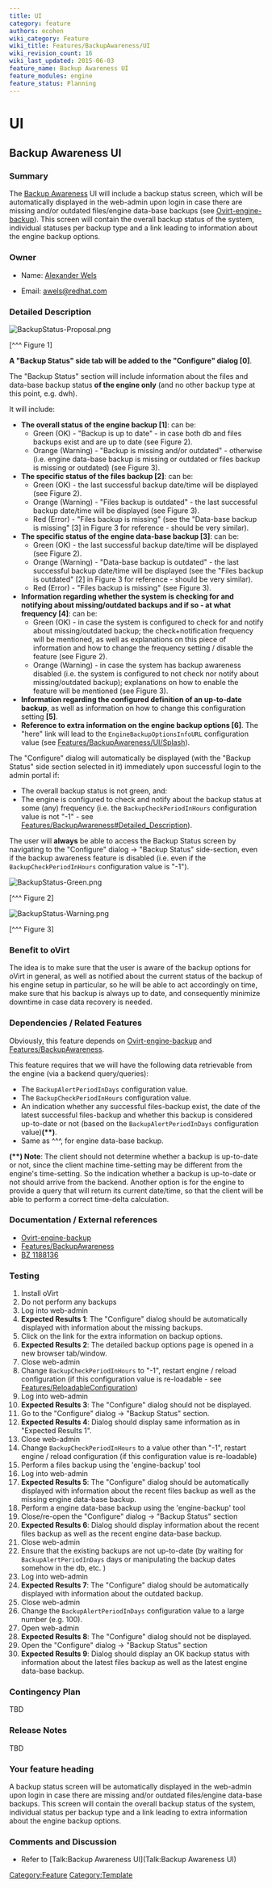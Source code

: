 ```yaml
---
title: UI
category: feature
authors: ecohen
wiki_category: Feature
wiki_title: Features/BackupAwareness/UI
wiki_revision_count: 16
wiki_last_updated: 2015-06-03
feature_name: Backup Awareness UI
feature_modules: engine
feature_status: Planning
---
```


# UI

## Backup Awareness UI

### Summary

The [Backup Awareness](Features/BackupAwareness) UI will include a backup status screen, which will be automatically displayed in the web-admin upon login in case there are missing and/or outdated files/engine data-base backups (see [Ovirt-engine-backup](Ovirt-engine-backup)). This screen will contain the overall backup status of the system, individual statuses per backup type and a link leading to information about the engine backup options.

### Owner

*   Name: [ Alexander Wels](User:Awels)

<!-- -->

*   Email: awels@redhat.com

### Detailed Description

![](BackupStatus-Proposal.png "BackupStatus-Proposal.png")

[^^^ Figure 1]

**A "Backup Status" side tab will be added to the "Configure" dialog [0]**.

The "Backup Status" section will include information about the files and data-base backup status **of the engine only** (and no other backup type at this point, e.g. dwh).

It will include:

*   **The overall status of the engine backup [1]**: can be:
    -   Green (OK) - "Backup is up to date" - in case both db and files backups exist and are up to date (see Figure 2).
    -   Orange (Warning) - "Backup is missing and/or outdated" - otherwise (i.e. engine data-base backup is missing or outdated or files backup is missing or outdated) (see Figure 3).
*   **The specific status of the files backup [2]**: can be:
    -   Green (OK) - the last successful backup date/time will be displayed (see Figure 2).
    -   Orange (Warning) - "Files backup is outdated" - the last successful backup date/time will be displayed (see Figure 3).
    -   Red (Error) - "Files backup is missing" (see the "Data-base backup is missing" [3] in Figure 3 for reference - should be very similar).
*   **The specific status of the engine data-base backup [3]**: can be:
    -   Green (OK) - the last successful backup date/time will be displayed (see Figure 2).
    -   Orange (Warning) - "Data-base backup is outdated" - the last successful backup date/time will be displayed (see the "Files backup is outdated" [2] in Figure 3 for reference - should be very similar).
    -   Red (Error) - "Files backup is missing" (see Figure 3).
*   **Information regarding whether the system is checking for and notifying about missing/outdated backups and if so - at what frequency [4]**: can be:
    -   Green (OK) - in case the system is configured to check for and notify about missing/outdated backup; the check+notification frequency will be mentioned, as well as explanations on this piece of information and how to change the frequency setting / disable the feature (see Figure 2).
    -   Orange (Warning) - in case the system has backup awareness disabled (i.e. the system is configured to not check nor notify about missing/outdated backup); explanations on how to enable the feature will be mentioned (see Figure 3).
*   **Information regarding the configured definition of an up-to-date backup**, as well as information on how to change this configuration setting **[5]**.
*   **Reference to extra information on the engine backup options [6]**. The "here" link will lead to the `EngineBackupOptionsInfoURL` configuration value (see [Features/BackupAwareness/UI/Splash](Features/BackupAwareness/UI/Splash)).

The "Configure" dialog will automatically be displayed (with the "Backup Status" side section selected in it) immediately upon successful login to the admin portal if:

*   The overall backup status is not green, and:
*   The engine is configured to check and notify about the backup status at some (any) frequency (i.e. the `BackupCheckPeriodInHours` configuration value is not "-1" - see [Features/BackupAwareness#Detailed_Description](Features/BackupAwareness#Detailed_Description)).

The user will **always** be able to access the Backup Status screen by navigating to the "Configure" dialog -> "Backup Status" side-section, even if the backup awareness feature is disabled (i.e. even if the `BackupCheckPeriodInHours` configuration value is "-1").

![](BackupStatus-Green.png "BackupStatus-Green.png")

[^^^ Figure 2]

![](BackupStatus-Warning.png "BackupStatus-Warning.png")

[^^^ Figure 3]

### Benefit to oVirt

The idea is to make sure that the user is aware of the backup options for oVirt in general, as well as notified about the current status of the backup of his engine setup in particular, so he will be able to act accordingly on time, make sure that his backup is always up to date, and consequently minimize downtime in case data recovery is needed.

### Dependencies / Related Features

Obviously, this feature depends on [Ovirt-engine-backup](Ovirt-engine-backup) and [Features/BackupAwareness](Features/BackupAwareness).

This feature requires that we will have the following data retrievable from the engine (via a backend query/queries):

*   The `BackupAlertPeriodInDays` configuration value.
*   The `BackupCheckPeriodInHours` configuration value.
*   An indication whether any successful files-backup exist, the date of the latest successful files-backup and whether this backup is considered up-to-date or not (based on the `BackupAlertPeriodInDays` configuration value)**(\*\*)**.
*   Same as ^^^, for engine data-base backup.

**(\*\*) Note**: The client should not determine whether a backup is up-to-date or not, since the client machine time-setting may be different from the engine's time-setting. So the indication whether a backup is up-to-date or not should arrive from the backend. Another option is for the engine to provide a query that will return its current date/time, so that the client will be able to perform a correct time-delta calculation.

### Documentation / External references

*   [Ovirt-engine-backup](Ovirt-engine-backup)
*   [Features/BackupAwareness](Features/BackupAwareness)
*   [BZ 1188136](https://bugzilla.redhat.com/show_bug.cgi?id=1188136)

### Testing

1.  Install oVirt
2.  Do not perform any backups
3.  Log into web-admin
4.  **Expected Results 1**: The "Configure" dialog should be automatically displayed with information about the missing backups.
5.  Click on the link for the extra information on backup options.
6.  **Expected Results 2**: The detailed backup options page is opened in a new browser tab/window.
7.  Close web-admin
8.  Change `BackupCheckPeriodInHours` to "-1", restart engine / reload configuration (if this configuration value is re-loadable - see [Features/ReloadableConfiguration](Features/ReloadableConfiguration))
9.  Log into web-admin
10. **Expected Results 3**: The "Configure" dialog should not be displayed.
11. Go to the "Configure" dialog -> "Backup Status" section.
12. **Expected Results 4**: Dialog should display same information as in "Expected Results 1".
13. Close web-admin
14. Change `BackupCheckPeriodInHours` to a value other than "-1", restart engine / reload configuration (if this configuration value is re-loadable)
15. Perform a files backup using the 'engine-backup' tool
16. Log into web-admin
17. **Expected Results 5**: The "Configure" dialog should be automatically displayed with information about the recent files backup as well as the missing engine data-base backup.
18. Perform a engine data-base backup using the 'engine-backup' tool
19. Close/re-open the "Configure" dialog -> "Backup Status" section
20. **Expected Results 6**: Dialog should display information about the recent files backup as well as the recent engine data-base backup.
21. Close web-admin
22. Ensure that the existing backups are not up-to-date (by waiting for `BackupAlertPeriodInDays` days or manipulating the backup dates somehow in the db, etc. )
23. Log into web-admin
24. **Expected Results 7**: The "Configure" dialog should be automatically displayed with information about the outdated backup.
25. Close web-admin
26. Change the `BackupAlertPeriodInDays` configuration value to a large number (e.g. 100).
27. Open web-admin
28. **Expected Results 8**: The "Configure" dialog should not be displayed.
29. Open the "Configure" dialog -> "Backup Status" section
30. **Expected Results 9**: Dialog should display an OK backup status with information about the latest files backup as well as the latest engine data-base backup.

### Contingency Plan

TBD

### Release Notes

TBD

### Your feature heading

A backup status screen will be automatically displayed in the web-admin upon login in case there are missing and/or outdated files/engine data-base backups. This screen will contain the overall backup status of the system, individual status per backup type and a link leading to extra information about the engine backup options.

### Comments and Discussion

*   Refer to [Talk:Backup Awareness UI](Talk:Backup Awareness UI)

<Category:Feature> <Category:Template>
